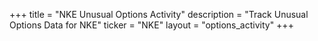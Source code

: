 +++
title = "NKE Unusual Options Activity"
description = "Track Unusual Options Data for NKE"
ticker = "NKE"
layout = "options_activity"
+++

